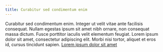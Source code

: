 ```yaml
---
title: Curabitur sed condimentum enim
---
```


Curabitur sed condimentum enim. Integer ut velit vitae ante facilisis
consequat. Nullam egestas ipsum sit amet nibh ornare, non consequat massa
dictum. Fusce porttitor iaculis velit elementum feugiat. Lorem ipsum dolor sit
amet, consectetur adipiscing elit. Morbi nisi tortor, aliquet et eros id,
cursus tincidunt sapien. [Lorem ipsum dolor sit amet][link]

[link]: /posts/lorem-ipsum-dolor-sit-amet/
